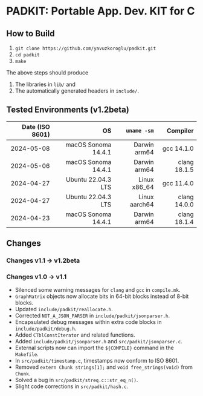 # PADKIT: Portable App. Dev. KIT for C 

## How to Build

1. `git clone https://github.com/yavuzkoroglu/padkit.git`
2. `cd padkit`
3. `make`

The above steps should produce

1. The libraries in `lib/` and
2. The automatically generated headers in `include/`.

## Tested Environments (v1.2beta)

| Date (ISO 8601) |                  OS |                   `uname -sm` |     Compiler |
|----------------:|--------------------:|------------------------------:|-------------:|
|      2024-05-08 | macOS Sonoma 14.4.1 |                  Darwin arm64 |   gcc 14.1.0 |
|      2024-05-06 | macOS Sonoma 14.4.1 |                  Darwin arm64 | clang 18.1.5 |
|      2024-04-27 |  Ubuntu 22.04.3 LTS |                  Linux x86_64 |   gcc 11.4.0 |
|      2024-04-27 |  Ubuntu 22.04.3 LTS |                 Linux aarch64 | clang 14.0.0 |
|      2024-04-23 | macOS Sonoma 14.4.1 |                  Darwin arm64 | clang 18.1.4 |

## Changes 

### Changes v1.1 -> v1.2beta

### Changes v1.0 -> v1.1

* Silenced some warning messages for `clang` and `gcc` in `compile.mk`.
* `GraphMatrix` objects now allocate bits in 64-bit blocks instead of 8-bit blocks.
* Updated `include/padkit/reallocate.h`.
* Corrected `NOT_A_JSON_PARSER` in `include/padkit/jsonparser.h`.
* Encapsulated debug messages within extra code blocks in `include/padkit/debug.h`.
* Added `CTblConstIterator` and related functions.
* Added `include/padkit/jsonparser.h` and `src/padkit/jsonparser.c`.
* External scripts now can import the `${COMPILE}` command in the `Makefile`.
* In `src/padkit/timestamp.c`, timestamps now conform to ISO 8601.
* Removed `extern Chunk strings[1];` and `void free_strings(void)` from `Chunk`.
* Solved a bug in `src/padkit/streq.c::str_eq_n()`.
* Slight code corrections in `src/padkit/hash.c`.
